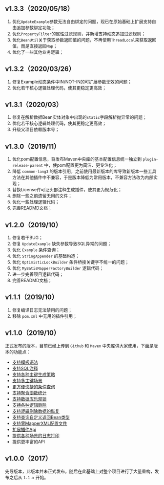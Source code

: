 ## v1.3.3（2020/05/18）

1. 优化`UpdateExample`参数无法自由绑定的问题，现已在原始基础上扩展支持自由追加参数绑定功能；
2. 优化`PropertyFilter`的属性过滤规则，并新增支持动态追加过滤规则；
3. 优化`BeanUtil`关于获取参数返回值的问题，不再使用`ThreadLocal`来获取返回值，而是直接返回`Map`；
4. 优化了一些其他业务逻辑；


## v1.3.2（2020/03/26）

1. 修复Example动态条件中IN/NOT-IN的可扩展参数无效的问题；
2. 优化若干核心逻辑处理代码，使其更稳定更高效；



## v1.3.1（2020/03）

1. 修复在解析数据Bean实体对象中出现的`static`字段解析抛异常的问题；
2. 优化若干核心逻辑处理代码，使其更稳定更高效；
3. 升级父项目依赖版本号；



## v1.3.0（2019/11）

1. 优化pom配置信息，将发布Maven中央库的基本配置信息统一独立到 `plugin-release-parent` 中，使pom配置更为简洁、更专注化；
2. 降低 `common-lang3` 的版本引用，之前使用最新版本的库导致新版本一些工具方法在其他插件中不兼容，于是版本降低为常用版本，不兼容方法改为内部实现；
3. 替换License许可证头部注释生成插件，使其更为规范化；
4. 删除一些之前遗留无用的文件；
5. 优化一些处理逻辑代码；
6. 完善READMD文档；



## v1.2.0（2019/10）

1. 修复若干BUG；
2. 修复 `UpdateExample` 缺失参数导致SQL异常的问题；
2. 优化 `Example` 条件查询；
3. 优化 `StringAppender` 的基础构造；
4. 优化 `OptimisticLockBuilder` 条件桥接关键字不统一的问题；
5. 优化 `MyBatisMapperFactoryBuilder` 逻辑代码；
6. 进一步完善项目逻辑代码；
8. 完善READMD文档；



## v1.1.1（2019/10）

1. 修复编译日志无法禁用的问题；
2. 移除 `pom.xml` 中无用的插件引用；



## v1.1.0（2019/10）

正式发布的版本，目前已经上传到 `Github` 和 `Maven` 中央库供大家使用，下面是版本的功能点：

- [支持模板语法](https://github.com/tangxbai/mybatis-mapper#支持模板语法)
- [支持SQL注释](https://github.com/tangxbai/mybatis-mapper#支持SQL注释)
- [支持各种主键生成策略](https://github.com/tangxbai/mybatis-mapper#支持各种主键生成策略)
- [支持多主键场景](https://github.com/tangxbai/mybatis-mapper#支持多主键场景)
- [更方便快捷的条件查询](https://github.com/tangxbai/mybatis-mapper#更方便快捷的条件查询)
- [支持聚合函数统计](https://github.com/tangxbai/mybatis-mapper#支持聚合函数统计)
- [支持数据库乐观锁](https://github.com/tangxbai/mybatis-mapper#支持数据库乐观锁)
- [支持各种逻辑删除](https://github.com/tangxbai/mybatis-mapper#支持各种逻辑删除)
- [支持逻辑删除数据的恢复](https://github.com/tangxbai/mybatis-mapper#支持逻辑删除数据的恢复)
- [支持查询自定义返回Bean类型](https://github.com/tangxbai/mybatis-mapper#支持查询自定义返回Bean类型)
- [支持零MapperXML配置文件](https://github.com/tangxbai/mybatis-mapper#支持零MapperXML配置文件)
- [扩展插件Api](https://github.com/tangxbai/mybatis-mapper#扩展插件Api)
- [提供各种场景的日志打印](https://github.com/tangxbai/mybatis-mapper#提供各种场景的日志打印)
- 提供更丰富的API



## v1.0.0（2017）

先导版本，此版本并未正式发布，随后在此基础上对整个项目进行了大量重构，发布之后从 `1.1.x` 开始。
